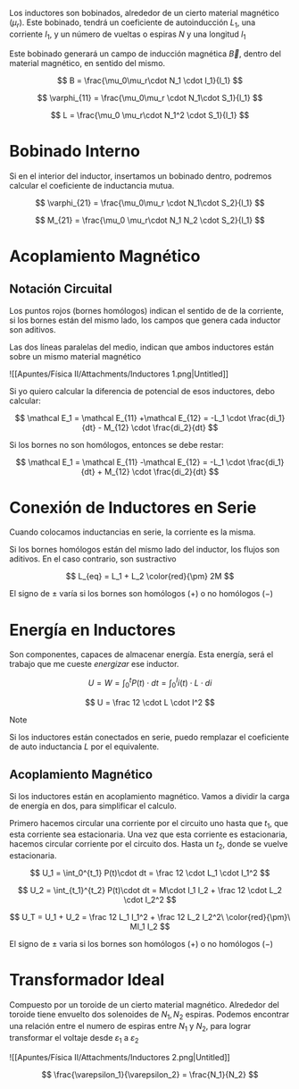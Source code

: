 Los inductores son bobinados, alrededor de un cierto material magnético $(\mu_r)$. Este bobinado, tendrá un coeficiente de autoinducción $L_1$, una corriente $I_1$, y un número de vueltas o espiras $N$ y una longitud $l_1$

Este bobinado generará un campo de inducción magnética $\vec B$, dentro del material magnético, en sentido del mismo.

$$
B = \frac{\mu_0\mu_r\cdot N_1 \cdot I_1}{l_1}
$$

$$
\varphi_{11} = \frac{\mu_0\mu_r \cdot N_1\cdot S_1}{l_1}
$$

$$
L = \frac{\mu_0 \mu_r\cdot N_1^2 \cdot S_1}{l_1}
$$

# Bobinado Interno

Si en el interior del inductor, insertamos un bobinado dentro, podremos calcular el coeficiente de inductancia mutua.

$$
\varphi_{21} = \frac{\mu_0\mu_r \cdot N_1\cdot S_2}{l_1}
$$

$$
M_{21} = \frac{\mu_0 \mu_r\cdot  N_1 N_2 \cdot S_2}{l_1}
$$

# Acoplamiento Magnético

## Notación Circuital

Los puntos rojos (bornes homólogos) indican el sentido de de la corriente, si los bornes están del mismo lado, los campos que genera cada inductor son aditivos.

Las dos líneas paralelas del medio, indican que ambos inductores están sobre un mismo material magnético

![[Apuntes/Física II/Attachments/Inductores 1.png|Untitled]]

Si yo quiero calcular la diferencia de potencial de esos inductores, debo calcular:

$$
\mathcal E_1 = \mathcal E_{11} +\mathcal E_{12}  = -L_1 \cdot \frac{di_1}{dt} - M_{12} \cdot \frac{di_2}{dt}
$$

Si los bornes no son homólogos, entonces se debe restar:

$$
\mathcal E_1 = \mathcal E_{11} -\mathcal E_{12}  = -L_1 \cdot \frac{di_1}{dt} + M_{12} \cdot \frac{di_2}{dt}
$$

# Conexión de Inductores en Serie

Cuando colocamos inductancias en serie, la corriente es la misma.

Si los bornes homólogos están del mismo lado del inductor, los flujos son aditivos. En el caso contrario, son sustractivo

$$
L_{eq} = L_1 + L_2 \color{red}{\pm} 2M
$$

El signo de $\pm$ varía si los bornes son homólogos $(+)$ o no homólogos $(-)$

# Energía en Inductores

Son componentes, capaces de almacenar energía. Esta energía, será el trabajo que me cueste *energizar* ese inductor.

$$
U = W = \int_0^t P(t) \cdot dt = \int_0^I i(t)\cdot L \cdot di
$$

$$
U = \frac 12 \cdot L \cdot I^2
$$

> [!note]
> Si los inductores están conectados en serie, puedo remplazar el coeficiente de auto inductancia $L$ por el equivalente.


## Acoplamiento Magnético

Si los inductores están en acoplamiento magnético. Vamos a dividir la carga de energía en dos, para simplificar el calculo.

Primero hacemos circular una corriente por el circuito uno hasta que $t_1$, que esta corriente sea estacionaria. Una vez que esta corriente es estacionaria, hacemos circular corriente por el circuito dos. Hasta un $t_2$, donde se vuelve estacionaria.

$$
U_1 = \int_0^{t_1} P(t)\cdot dt = \frac 12 \cdot L_1 \cdot I_1^2
$$

$$
U_2 = \int_{t_1}^{t_2} P(t)\cdot dt = M\cdot I_1 I_2 + \frac 12 \cdot L_2 \cdot I_2^2
$$

$$
U_T = U_1 + U_2 = \frac 12 L_1 I_1^2 + \frac 12 L_2 I_2^2\ \color{red}{\pm}\  MI_1 I_2
$$

El signo de $\pm$ varia si los bornes son homólogos $(+)$ o no homólogos $(-)$

# Transformador Ideal

Compuesto por un toroide de un cierto material magnético. Alrededor del toroide tiene envuelto dos solenoides de $N_1, N_2$ espiras. Podemos encontrar una relación entre el numero de espiras entre $N_1$ y $N_2$, para lograr transformar el voltaje desde $\varepsilon_1$ a $\varepsilon_2$

![[Apuntes/Física II/Attachments/Inductores 2.png|Untitled]]

$$
\frac{\varepsilon_1}{\varepsilon_2} = \frac{N_1}{N_2}
$$